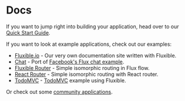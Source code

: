 # Docs

If you want to jump right into building your application, head over to our [Quick Start Guide](quick-start.md).

If you want to look at example applications, check out our examples:

 - [Fluxible.io](https://github.com/yahoo/fluxible/blob/master/site) - Our very own documentation site written with Fluxible.
 - [Chat](https://github.com/yahoo/fluxible/blob/master/examples/chat) - Port of [Facebook's Flux chat example](https://github.com/facebook/flux/tree/master/examples/).
 - [Fluxible Router](https://github.com/yahoo/fluxible/blob/master/examples/fluxible-router) - Simple isomorphic routing in Flux flow.
 - [React Router](https://github.com/yahoo/fluxible/blob/master/examples/react-router) - Simple isomorphic routing with React router.
 - [TodoMVC](https://github.com/yahoo/fluxible/blob/master/examples/todo) - [TodoMVC](https://github.com/tastejs/todomvc) example using Fluxible.
 
Or check out some [community applications](community/reference-applications.md).
